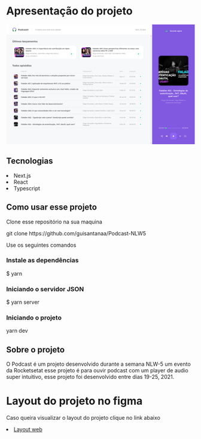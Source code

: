 <h1>Apresentação do projeto</h1>

<img src="/public/projeto.png" alt="Apresentação do projeto"/>

<h2>Tecnologias</h2>

<li>Next.js</li>
<li>React</li>
<li>Typescript</li>

<h2>Como usar esse projeto</h2>

<p font-size="12px">Clone esse repositório na sua maquina</p>

<p>git clone https://github.com/guisantanaa/Podcast-NLW5</p>

<p font-size="12px">Use os seguintes comandos</p>

### Instale as dependências

<p>$ yarn</p>

### Iniciando o servidor JSON

<p>$ yarn server</p>

### Iniciando o projeto

<p>yarn dev</p>

<h2>Sobre o projeto</h2>

<p>O Podcast é um projeto desenvolvido durante a semana NLW-5 um evento da Rocketsetat
esse projeto é para ouvir podcast com um player de audio super intuitivo, esse projeto
foi desenvolvido entre dias 19-25, 2021.
</p>

<h1>Layout do projeto no figma</h1>

<p>Caso queira visualizar o layout do projeto clique no link abaixo</p>

<li><a href="https://www.figma.com/file/UwFEntsHpHYJlHNQAQr4gA/Podcastr?node-id=160%3A2761">Layout web
</a></li>
